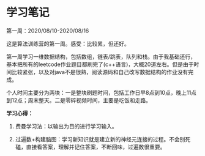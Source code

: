 # 学习笔记

第一周：2020/08/10-2020/08/16

这是算法训练营的第一周。感受：比较累，但还好。

第一周学习一维数据结构，包括数组，链表/跳表，队列和栈。由于我基础还行，基本把所有的leetcode作业题目都刷完了(c++语言)，大概20道左右。但是由于时间比较紧张，以及对java不是很熟，阅读源码和自己改写数据结构的作业没有完成。

个人时间主要分为两块：一是整块刷题时间，包括工作日早8点到10点，晚上11点到12点；周末整天。二是零碎视频时间，主要是吃饭和走路。

**学习心得：**

1. 费曼学习法：以输出为目的进行学习输入。

2. 过遍数+构建脑图：学习新知识就是建立新的神经元连接的过程。不会别死磕，直接看答案，理解并记住答案，不断回味，过遍数很重要。
